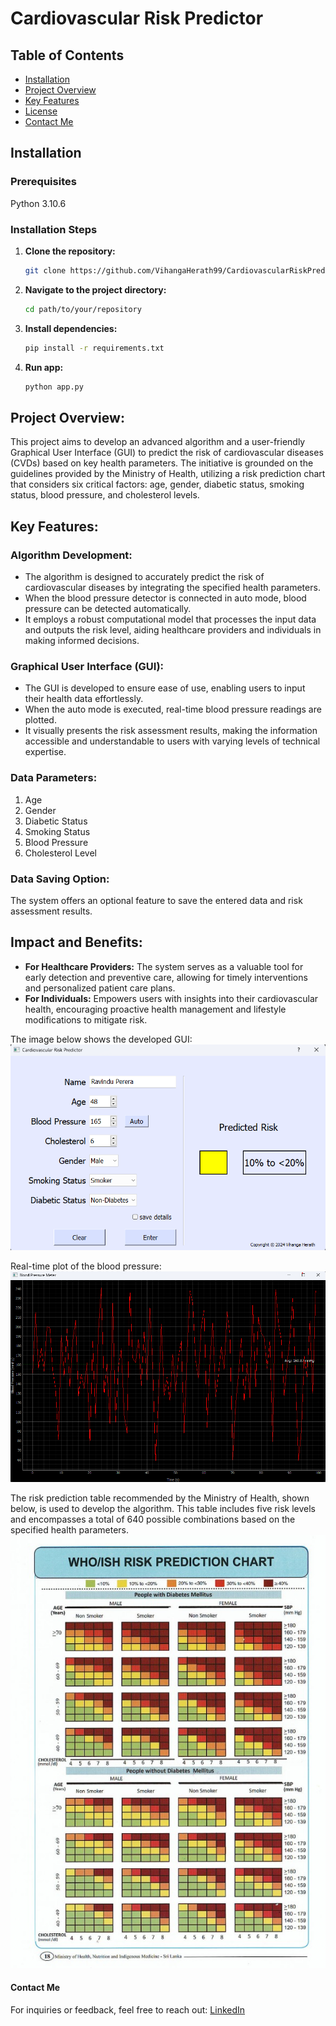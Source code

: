 # Cardiovascular Risk Predictor

## Table of Contents
- [Installation](#installation)
- [Project Overview](#project-overview)
- [Key Features](#key-features)
- [License](#license)
- [Contact Me](#contact-me)
<!-- - [Usage](#usage) -->
<!-- - [Contributing](#contributing) -->

## Installation

### Prerequisites
Python 3.10.6

### Installation Steps
1. **Clone the repository:**
    ```sh
    git clone https://github.com/VihangaHerath99/CardiovascularRiskPredictor.git
    ```
2. **Navigate to the project directory:**
    ```sh
    cd path/to/your/repository
    ```
3. **Install dependencies:**
    ```sh
    pip install -r requirements.txt
    ```

4. **Run app:**
    ```sh
    python app.py
    ```

## Project Overview:
This project aims to develop an advanced algorithm and a user-friendly Graphical User Interface (GUI) to predict the risk of cardiovascular diseases (CVDs) based on key health parameters. The initiative is grounded on the guidelines provided by the Ministry of Health, utilizing a risk prediction chart that considers six critical factors: age, gender, diabetic status, smoking status, blood pressure, and cholesterol levels.

## Key Features:
### Algorithm Development:
- The algorithm is designed to accurately predict the risk of cardiovascular diseases by integrating the specified health parameters.
- When the blood pressure detector is connected in auto mode, blood pressure can be detected automatically.
- It employs a robust computational model that processes the input data and outputs the risk level, aiding healthcare providers and individuals in making informed decisions.

### Graphical User Interface (GUI):
- The GUI is developed to ensure ease of use, enabling users to input their health data effortlessly.
- When the auto mode is executed, real-time blood pressure readings are plotted.
- It visually presents the risk assessment results, making the information accessible and understandable to users with varying levels of technical expertise.

### Data Parameters:
1. Age
2. Gender
3. Diabetic Status
4. Smoking Status
5. Blood Pressure
6. Cholesterol Level

### Data Saving Option:
The system offers an optional feature to save the entered data and risk assessment results.

## Impact and Benefits:

- __For Healthcare Providers:__ The system serves as a valuable tool for early detection and preventive care, allowing for timely interventions and personalized patient care plans.
- __For Individuals:__ Empowers users with insights into their cardiovascular health, encouraging proactive health management and lifestyle modifications to mitigate risk.

The image below shows the developed GUI:
![image_01](images\01_main_GUI.png)

Real-time plot of the blood pressure:
![image_02](images\02_bp_plot.png)

The risk prediction table recommended by the Ministry of Health, shown below, is used to develop the algorithm. This table includes five risk levels and encompasses a total of 640 possible combinations based on the specified health parameters.  
![image_03](images\03_risk_prediction_table.jpg)

#### Contact Me
For inquiries or feedback, feel free to reach out: [LinkedIn](https://www.linkedin.com/in/vihanga-herath-68a5a0212?lipi=urn%3Ali%3Apage%3Ad_flagship3_profile_view_base_contact_details%3BM07kBGzATqeiDWL4bCi0AQ%3D%3D)